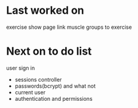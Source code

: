 # Last worked on
exercise show page
link muscle groups to exercise

# Next on to do list
user sign in
- sessions controller
- passwords(bcrypt) and what not
- current user
- authentication and permissions
